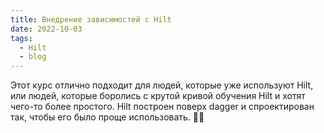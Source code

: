 ```yaml
---
title: Внедрение зависимостей с Hilt
date: 2022-10-03
tags:
  - Hilt
  - blog
---
```


Этот курс отлично подходит для людей, которые уже используют Hilt, или людей, которые боролись с крутой кривой обучения Hilt и хотят чего-то более простого. Hilt построен поверх dagger и спроектирован так, чтобы его было проще использовать. :astronaut:


